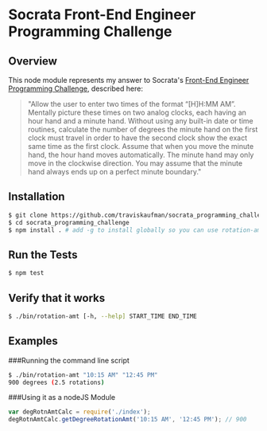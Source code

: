 Socrata Front-End Engineer Programming Challenge
================================================

Overview
--------
This node module represents my answer to Socrata's [Front-End Engineer
Programming
Challenge](http://www.socrata.com/career/front-end-software-engineer/),
described here:
<blockquote>
"Allow the user to enter two times of the format “[H]H:MM AM”. Mentally picture
these times on two analog clocks, each having an hour hand and a minute hand.
Without using any built-in date or time routines, calculate the number of
degrees the minute hand on the first clock must travel in order to have the
second clock show the exact same time as the first clock. Assume that when you
move the minute hand, the hour hand moves automatically. The minute hand may
only move in the clockwise direction. You may assume that the minute hand
always ends up on a perfect minute boundary."
</blockquote>

Installation
------------
```sh
$ git clone https://github.com/traviskaufman/socrata_programming_challenge.git
$ cd socrata_programming_challenge
$ npm install . # add -g to install globally so you can use rotation-amt
```

Run the Tests
-------------
```sh
$ npm test
```

Verify that it works
--------------------
```sh
$ ./bin/rotation-amt [-h, --help] START_TIME END_TIME
```

Examples
--------
###Running the command line script
```sh
$ ./bin/rotation-amt "10:15 AM" "12:45 PM"
900 degrees (2.5 rotations)
```

###Using it as a nodeJS Module
```javascript
var degRotnAmtCalc = require('./index');
degRotnAmtCalc.getDegreeRotationAmt('10:15 AM', '12:45 PM'); // 900 
```
